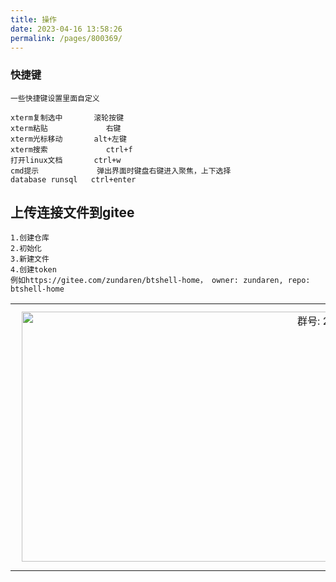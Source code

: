 ```yaml
---
title: 操作
date: 2023-04-16 13:58:26
permalink: /pages/800369/
---
```


### 快捷键

```
一些快捷键设置里面自定义

xterm复制选中 	 	滚轮按键
xterm粘贴 		    右键
xterm光标移动 	    alt+左键
xterm搜索 	        ctrl+f
打开linux文档       ctrl+w
cmd提示             弹出界面时键盘右键进入聚焦，上下选择
database runsql   ctrl+enter
```



## 上传连接文件到gitee

```
1.创建仓库
2.初始化
3.新建文件
4.创建token
例如https://gitee.com/zundaren/btshell-home， owner: zundaren, repo: btshell-home
```

<table>
  <tbody>
    <tr>
      <td align="center" valign="middle">
        <img :src="$withBase('/img/comm/giteetoken.png')" alt="群号: 206809719" class="no-zoom" style="width:1000px;height:400px;margin: 10px;">
      </td>
    </tr>
  </tbody>
</table>
